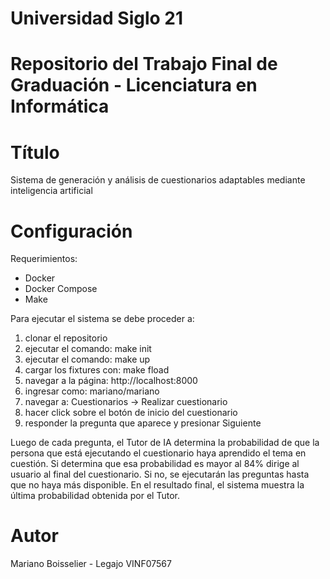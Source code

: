 
# Universidad Siglo 21

# Repositorio del Trabajo Final de Graduación - Licenciatura en Informática


# Título
Sistema de generación y análisis de cuestionarios adaptables mediante inteligencia artificial

# Configuración
Requerimientos:
- Docker
- Docker Compose
- Make

Para ejecutar el sistema se debe proceder a:

1.  clonar el repositorio
2.  ejecutar el comando: make init
3.  ejecutar el comando: make up
4.  cargar los fixtures con: make fload
5.  navegar a la página: http://localhost:8000
6.  ingresar como: mariano/mariano
7.  navegar a: Cuestionarios -> Realizar cuestionario
8.  hacer click sobre el botón de inicio del cuestionario
9.  responder la pregunta que aparece y presionar Siguiente

Luego de cada pregunta, el Tutor de IA determina la probabilidad de que la persona que 
está ejecutando el cuestionario haya aprendido el tema en cuestión.
Si determina que esa probabilidad es mayor al 84% dirige al usuario al final del cuestionario.
Si no, se ejecutarán las preguntas hasta que no haya más disponible.
En el resultado final, el sistema muestra la última probabilidad obtenida por el Tutor.

# Autor

Mariano Boisselier - Legajo VINF07567
